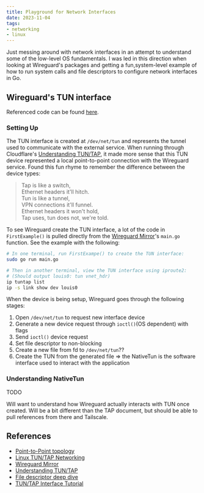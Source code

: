 ```yaml
---
title: Playground for Network Interfaces
date: 2023-11-04
tags:
- networking
- linux
---
```


Just messing around with network interfaces in an attempt to understand
some of the low-level OS fundamentals. I was led in this direction when
looking at Wireguard's packages and getting a fun,system-level example of
how to run system calls and file descriptors to configure network interfaces
in Go.

## Wireguard's TUN interface

Referenced code can be found [here][TUN project].

### Setting Up

The TUN interface is created at `/dev/net/tun` and represents the tunnel
used to communicate with the external service. When running through
Cloudflare's [Understanding TUN/TAP][], it made more sense that this TUN
device represented a local point-to-point connection with the Wireguard
service. Found this fun rhyme to remember the difference between the device
types:

> Tap is like a switch,\
Ethernet headers it'll hitch.\
Tun is like a tunnel,\
VPN connections it'll funnel.\
Ethernet headers it won't hold,\
Tap uses, tun does not, we're told.

To see Wireguard create the TUN interface, a lot of the code in `FirstExample()`
is pulled directly from the [Wireguard Mirror][]'s `main.go` function. See the
example with the following:

```bash
# In one terminal, run FirstExampe() to create the TUN interface:
sudo go run main.go

# Then in another terminal, view the TUN interface using iproute2:
# (Should output louis0: tun vnet_hdr)
ip tuntap list
ip -s link show dev louis0
```

When the device is being setup, Wireguard goes through the following
stages:

1. Open `/dev/net/tun` to request new interface device
2. Generate a new device request through `ioctl()`(OS dependent) with flags
3. Send `ioctl()` device request
4. Set file descriptor to non-blocking
5. Create a new file from fd to `/dev/net/tun`??
6. Create the TUN from the generated file => the NativeTun is the software interface used to interact with the application

### Understanding NativeTun

TODO

Will want to understand how Wireguard actually interacts with TUN
once created. Will be a bit different than the TAP document, but
should be able to pull references from there and Tailscale.

## References

- [Point-to-Point topology][]
- [Linux TUN/TAP Networking][]
- [Wireguard Mirror][]
- [Understanding TUN/TAP][]
- [File descriptor deep dive][]
- [TUN/TAP Interface Tutorial][]

[Linux TUN/TAP Networking]: https://docs.kernel.org/networking/tuntap.html
[Wireguard Mirror]: https://github.com/tailscale/wireguard-go
[Point-to-Point topology]: https://lightyear.ai/blogs/point-to-point-leased-lines-p2p-vs-wavelength-circuits
[Understanding TUN/TAP]: https://blog.cloudflare.com/virtual-networking-101-understanding-tap/
[File descriptor deep dive]: https://copyconstruct.medium.com/nonblocking-i-o-99948ad7c957
[TUN/TAP Interface Tutorial]: https://backreference.org/2010/03/26/tuntap-interface-tutorial/
[TUN Project]: https://github.com/louislef299/go-scripts/blob/main/projects/network-interfaces/main.go
